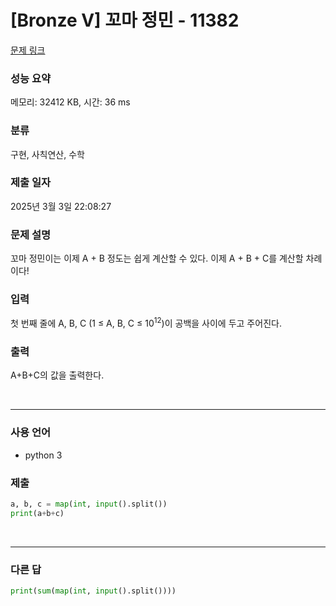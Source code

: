 # [Bronze V] 꼬마 정민 - 11382

[문제 링크](https://www.acmicpc.net/problem/11382)

### 성능 요약

메모리: 32412 KB, 시간: 36 ms

### 분류

구현, 사칙연산, 수학

### 제출 일자

2025년 3월 3일 22:08:27

### 문제 설명

<p>꼬마 정민이는 이제 A + B 정도는 쉽게 계산할 수 있다. 이제 A + B + C를 계산할 차례이다!</p>

### 입력

 <p>첫 번째 줄에 A, B, C (1 ≤ A, B, C ≤ 10<sup>12</sup>)이 공백을 사이에 두고 주어진다.</p>

### 출력

 <p>A+B+C의 값을 출력한다.</p>

<br>

---

### 사용 언어

- python 3

### 제출

```python
a, b, c = map(int, input().split())
print(a+b+c)
```

<br>

---

### 다른 답

```python
print(sum(map(int, input().split())))
```
